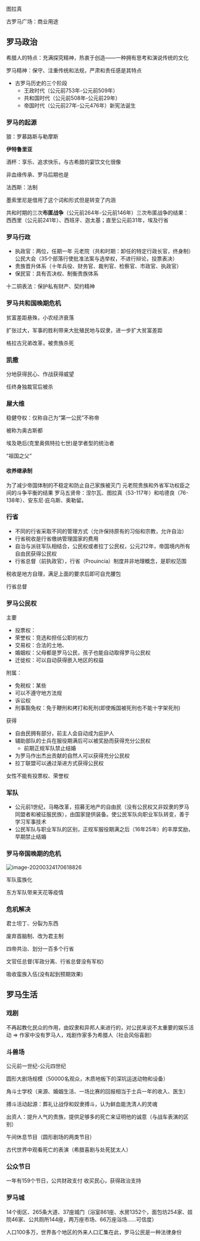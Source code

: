 图拉真

古罗马广场：商业用途



## 罗马政治

希腊人的特点：充满探究精神，热衷于创造——一种拥有思考和演说传统的文化

罗马精神：保守、注重传统和法规，严肃和责任感是其特点

* 古罗马历史的三个阶段
    * 王政时代（公元前753年-公元前509年）
    * 共和国时代（公元前508年-公元前29年）
    * 帝国时代（公元前27年-公元476年）新宪法诞生

### 罗马的起源

狼：罗慕路斯与勒摩斯

**伊特鲁里亚**

酒杯：享乐、追求快乐，与古希腊的宴饮文化很像

非血缘传承、罗马后期也是

法西斯：法制

墨索里尼是借用了这个词和形式但是转变了内涵



共和时期的三次**布匿战争**（公元前264年-公元前146年）三次布匿战争的结果：西西里（公元前241年）、西班牙、迦太基；直至公元前31年，埃及行省



### 罗马行政

* 执政官：两位，任期一年
    元老院（共和时期：卸任的特定行政长官，终身制）
    公民大会（35个部落行使批准法案与选举权，不进行辩论，投票表决）
* 贵族晋升体系（十年兵役、财务官、裁判官、检察官、市政官、执政官）
* 保民官：具有否决权、制衡贵族体系



十二铜表法：保护私有财产、契约精神



### 罗马共和国晚期危机

贫富差距悬殊，小农经济衰落

扩张过大，军事的胜利带来大批殖民地与奴隶，进一步扩大贫富差距

格拉古兄弟改革，被贵族杀死



### 凯撒

分地获得民心、作战获得威望

任终身独裁官后被杀



### 屋大维

稳健夺权：仅称自己为“第一公民”不称帝

被称为奥古斯都

埃及艳后(克里奥佩特拉七世)是学者型的统治者

“祖国之父”

#### 收养继承制

为了减少帝国体制的不稳定和防止自己家族被灭门
元老院贵族和外省军功权臣之间的斗争平衡的结果
罗马五贤帝：涅尔瓦、图拉真（53-117年）和哈德良（76-138年）、安东尼·庇乌斯、奥勒留。



### 行省

* 不同的行省采取不同的管理方式（允许保持原有的习俗和宗教，允许自治）
* 行省税收是行省缴纳管理国家的费用
* 自治与派驻军队相结合，公民权或者拉丁公民权，公元212年，帝国境内所有自由民获得公民权
* 行省总督（前执政官），行省（Prouincia）制度并非地理概念，是职权范围

税收是地方自理，满足上面的要求后即可自充腰包

行省总督



### 罗马公民权

主要

* 投票权：
* 荣誉权：竞选和担任公职的权力
* 交易权：合法的土地、
* 婚姻权：父母都是罗马公民，孩子也能自动取得罗马公民权
* 迁徙权：可以自动获得嵌入地区的权益

附属：

* 免税权：某些
* 可以不遵守地方法规
* 诉讼权
* 刑事豁免权：免于鞭刑和拷打和死刑(即使叛国被死刑也不能十字架死刑)

获得

* 自由民拥有部分，前主人会自动成为庇护人
* 辅助部队的士兵在服役期满后可以被奖励而获得充分公民权
    * 前期正规军队禁止结婚
* 为罗马作出杰出贡献的自然人可以获得充分公民权
* 拉丁联盟可以通过渐进方式获得公民权

女性不能有投票权、荣誉权



### 军队

* 公元前1世纪，马略改革，招募无地产的自由民（没有公民权又非奴隶的罗马同盟者和被征服民族），由国家提供装备。使公民军队向职业军队转变，善于学习军事技术
* 公民军队与职业军队的区别，正规军服役期满之后（16年25年）的丰厚奖励，早期禁止结婚



### 罗马帝国晚期的危机

![image-20200324170618826](W5_古罗马.assets/image-20200324170618826.png)

军队蛮族化

东方军队带来天花等疫情

### 危机解决

君士坦丁、分裂为东西

废弃首脑制、改为君主制

四帝共治、划分一百多个行省

文官任总督(军政分离、行省总督没有军权)

吸收蛮族入伍(没有起到预期效果)



## 罗马生活

### 戏剧

不再起教化民众的作用，由奴隶和异邦人来进行的，对公民来说不太重要的娱乐活动 $\Longrightarrow$ 作家中没有罗马人，戏剧作家多为希腊人（社会风俗喜剧）



### 斗兽场

公元前一世纪-公元四世纪

圆形大剧场规模（50000名观众，木质地板下的深坑运送动物和设备）

角斗士学校（来源、婚姻生活、一场比赛的回报相当于士兵一年的收入、医生）

搏斗活动起源：葬礼让战俘和奴隶搏斗，认为鲜血能洗清人的灵魂

出资人：提升人气的贵族，提供足够多的死亡来证明他的诚意（与战车表演的区别）

午间休息节目（圆形剧场的两类节目）

古代世界中观看死亡的表演（希腊喜剧与处死犹太人）



### 公众节日

一年有159个节日，公共财政支付
收买民心，获得政治支持

### 罗马城

14个街区、265条大道、37座城门（浴室861座、水房1352个，面包坊254家、妓院46家、公共厕所144座，两万座市场、66万座浴场……可信度）

人口100多万，世界各个地区的外来人口汇集在此，罗马公民是一种法律身份